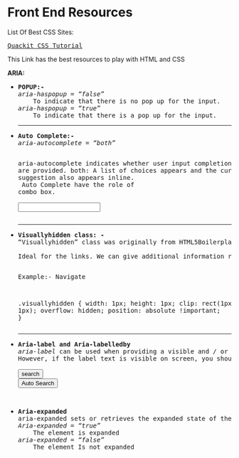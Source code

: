 Front End Resources
========
List Of Best CSS Sites:

<pre><a href="http://www.quackit.com/css/tutorial/css_lists.cfm">Quackit CSS Tutorial</a></pre>
<p>This Link has the best resources to play with HTML and CSS</p>

<strong>ARIA:</strong>
<ul>
<li><pre><b>POPUP:-</b>
<i>aria-haspopup = “false”</i>
	To indicate that there is no pop up for the input.
<i>aria-haspopup = “true”</i>
	To indicate that there is a pop up for the input.</pre><hr></li>

<li><pre><b>Auto Complete:-</b>
<i>aria-autocomplete = “both”</i>

aria-autocomplete indicates whether user input completion suggestions are provided.
both: A list of choices appears and the currently selected suggestion also appears inline.<br/>
Auto Complete have the role of combo box.<br/>
<input type=”text” aria-autocomplete=”both” role=”combobox”></pre><hr></li>

<li><pre><b>Visuallyhidden class: -</b>
“Visuallyhidden” class was originally from HTML5Boilerplate. It assists the screen readers.<br/>
Ideal for the links. We can give additional information related to the links in visuallyhidden.

Example:- <span class=”visuallyhidden”>Navigate</span>

.visuallyhidden {
	width: 1px;
	height: 1px;
	clip: rect(1px, 1px, 1px, 1px);
	overflow: hidden;
position: absolute !important;
}</pre><hr></li>
<li><pre>
<b>Aria-label and Aria-labelledby</b>
<i>aria-label</i> can be used when providing a visible and / or tooltip is not the desired user experience. <br/>However, if the label text is visible on screen, you should use aria-labelledby instead of aria-label<br/>
<button class=”search” aria-label= “Auto Search”>search</button>
<button class=”search” aria-labelledby=”Auto Search”>Auto Search</button>

</pre></li>
<li><pre>
<b>Aria-expanded</b>
aria-expanded sets or retrieves the expanded state of the element.
<i>Aria-expanded = “true”</i>
	The element is expanded
<i>aria-expanded = “false”</i>
	The element Is not expanded
</pre></li>
</ul>
